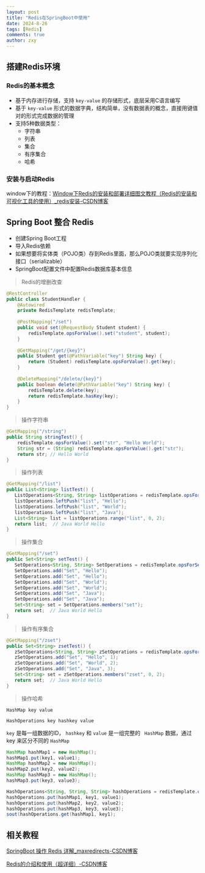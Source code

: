 ```yaml
---
layout: post
title: "Redis在SpringBoot中使用"
date: 2024-8-26
tags: [Redis]
comments: true
author: zxy
---
```


## 搭建Redis环境

### Redis的基本概念

- 基于内存进行存储，支持 `key-value` 的存储形式，底层采用C语言编写
- 基于 `key-value` 形式的数据字典，结构简单，没有数据表的概念，直接用键值对的形式完成数据的管理
- 支持5种数据类型：
  - 字符串
  - 列表
  - 集合
  - 有序集合
  - 哈希

### 安装与启动Redis

window下的教程：[Window下Redis的安装和部署详细图文教程（Redis的安装和可视化工具的使用）_redis安装-CSDN博客](https://blog.csdn.net/weixin_44893902/article/details/123087435)

## Spring Boot 整合 Redis

- 创建Spring Boot工程
- 导入Redis依赖
- 如果想要将实体类（POJO类）存到Redis里面，那么POJO类就要实现序列化接口（serializable）
- SpringBoot配置文件中配置Redis数据库基本信息

> Redis的增删改查

```java
@RestController
public class StudentHandler {
    @Autowired
    private RedisTemplate redisTemplate;
    
    @PostMapping("/set")
    public void set(@RequestBody Student student) {
        redisTemplate.opsForValue().set("student", student);
    }
    
    @GetMapping("/get/{key}")
    public Student get(@PathVariable("key") String key) {
        return (Student) redisTemplate.opsForValue().get(key);
    }
    
    @DeleteMapping("/delete/{key}")
    public boolean delete(@PathVariable("key") String key) {
        redisTemplate.delete(key);
        return redisTemplate.hasKey(key);
    }
}
```

> 操作字符串

```java
@GetMapping("/string")
public String stringTest() {
    redisTemplate.opsForValue().set("str", "Hello World");
    String str = (String) redisTemplate.opsForValue().get("str");
    return str; // Hello World
}
```

> 操作列表

```java
@GetMapping("/list")
public List<String> listTest() {
   ListOperations<String, String> listOperations = redisTemplate.opsForList();
   listOperations.leftPush("list", "Hello");
   listOperations.leftPush("list", "World");
   listOperations.leftPush("list", "Java");
   List<String> list = listOperations.range("list", 0, 2);
   return list;  // Java World Hello
}
```

> 操作集合

```java
@GetMapping("/set")
public Set<String> setTest() {
   SetOperations<String, String> SetOperations = redisTemplate.opsForSet();
   SetOperations.add("Set", "Hello");
   SetOperations.add("Set", "Hello");
   SetOperations.add("Set", "World");
   SetOperations.add("Set", "World");
   SetOperations.add("Set", "Java");
   SetOperations.add("Set", "Java");
   Set<String> set = SetOperations.members("set");
   return set;  // Java World Hello
}
```

> 操作有序集合

```java
@GetMapping("/zset")
public Set<String> zsetTest() {
   zSetOperations<String, String> zSetOperations = redisTemplate.opsForZSet();
   zSetOperations.add("Set", "Hello", 1);
   zSetOperations.add("Set", "World", 2);
   zSetOperations.add("Set", "Java", 3);
   Set<String> set = zSetOperations.members("zset", 0, 2);
   return set;  // Java World Hello
}
```

>操作哈希

`HashMap key value`

`HashOperations key hashkey value`

`key` 是每一组数据的ID， `hashkey` 和 `value` 是一组完整的 ` HashMap`  数据，通过 key 来区分不同的 `HashMap`

```java
HashMap hashMap1 = new HashMap();
hashMap1.put(key1, value1);
HashMap hashMap2 = new HashMap();
hashMap2.put(key2, value2);
HashMap hashMap3 = new HashMap();
hashMap3.put(key3, value3);

HashOperations<String, String, String> hashOperations = redisTemplate.opsForHash();
hashOperations.put(hashMap1, key1, value1);
hashOperations.put(hashMap2, key2, value2);
hashOperations.put(hashMap3, key3, value3);
sout(hashOperations.get(hashMap1, key1);
```

## 相关教程

[SpringBoot 操作 Redis 详解_maxredirects-CSDN博客](https://blog.csdn.net/qq_42298793/article/details/108432898)

[Redis的介绍和使用（超详细）-CSDN博客](https://blog.csdn.net/xu_xin96/article/details/136485365)

